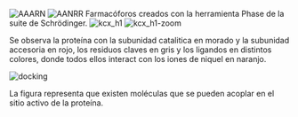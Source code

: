 ![AAARN](https://user-images.githubusercontent.com/105822493/169167906-2e54755c-7659-43c0-b7c2-b2ef1f844b84.png)
![AANRR](https://user-images.githubusercontent.com/105822493/169167909-7bc02011-f301-406d-9bff-6f93504ea076.png)
Farmacóforos creados con la herramienta Phase de la suite de Schrödinger. 
![kcx_h1](https://user-images.githubusercontent.com/105822493/169169027-02aca23e-5bad-415e-a692-6eeeabba2b5f.png)
![kcx_h1-zoom](https://user-images.githubusercontent.com/105822493/169169034-5bb886f8-1773-4dad-9d51-af439b5dc7d5.png)

Se observa la proteína  con la subunidad catalitica en morado y la subunidad accesoria  en  rojo, los residuos claves en gris y los ligandos en distintos colores, donde todos ellos  interact  con los iones de niquel en naranjo.

![docking](https://user-images.githubusercontent.com/105822493/169171058-3e4acca3-bb99-4dd8-a7c0-6025ce124c8b.png)

La figura  representa que existen  moléculas que se pueden acoplar  en el sitio activo de la proteína.

